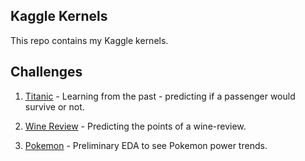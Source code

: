 ## Kaggle Kernels

This repo contains my Kaggle kernels.

## Challenges

1. <a href="https://kaggle.com/c/titanic" target="_blank">Titanic</a> - Learning from the past - predicting if a passenger would survive or not.

2. <a href="https://github.com/sureshaks/wine-review" target="_blank">Wine Review</a> - Predicting the points of a wine-review.

3. <a href="https://www.kaggle.com/abcsds/pokemon" target="_blank">Pokemon</a> - Preliminary EDA to see Pokemon power trends.